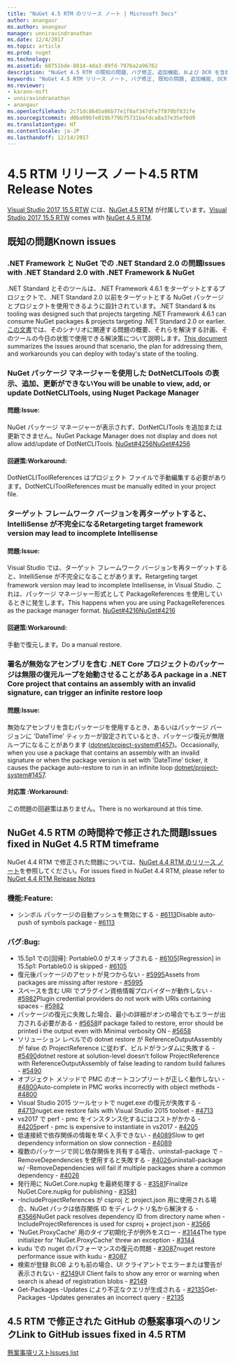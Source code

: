 ```yaml
---
title: "NuGet 4.5 RTM のリリース ノート | Microsoft Docs"
author: anangaur
ms.author: anangaur
manager: unniravindranathan
ms.date: 12/4/2017
ms.topic: article
ms.prod: nuget
ms.technology: 
ms.assetid: 68751bde-8814-4da3-89fd-7976a2a96762
description: "NuGet 4.5 RTM の既知の問題、バグ修正、追加機能、および DCR を含む、そのリリース ノートです。"
keywords: "NuGet 4.5 RTM リリース ノート, バグ修正, 既知の問題, 追加機能, DCR"
ms.reviewer:
- karann-msft
- unniravindranathan
- anangaur
ms.openlocfilehash: 2c71dc8645a06b77e1f8af347dfe7f870bf831fe
ms.sourcegitcommit: d0ba99bfe019b779b75731bafdca8a37e35ef0d9
ms.translationtype: HT
ms.contentlocale: ja-JP
ms.lasthandoff: 12/14/2017
---
```

# <a name="45-rtm-release-notes"></a><span data-ttu-id="2b087-104">4.5 RTM リリース ノート</span><span class="sxs-lookup"><span data-stu-id="2b087-104">4.5 RTM Release Notes</span></span>

<span data-ttu-id="2b087-105">[Visual Studio 2017 15.5 RTW](https://www.visualstudio.com/news/releasenotes/vs2017-relnotes) には、[NuGet 4.5 RTM](https://dist.nuget.org/win-x86-commandline/v4.5.0/nuget.exe) が付属しています。</span><span class="sxs-lookup"><span data-stu-id="2b087-105">[Visual Studio 2017 15.5 RTW](https://www.visualstudio.com/news/releasenotes/vs2017-relnotes) comes with [NuGet 4.5 RTM](https://dist.nuget.org/win-x86-commandline/v4.5.0/nuget.exe).</span></span>

## <a name="known-issues"></a><span data-ttu-id="2b087-106">既知の問題</span><span class="sxs-lookup"><span data-stu-id="2b087-106">Known issues</span></span>

### <a name="issues-with-net-standard-20-with-net-framework--nuget"></a><span data-ttu-id="2b087-107">.NET Framework と NuGet での .NET Standard 2.0 の問題</span><span class="sxs-lookup"><span data-stu-id="2b087-107">Issues with .NET Standard 2.0 with .NET Framework & NuGet</span></span> 
<span data-ttu-id="2b087-108">.NET Standard とそのツールは、.NET Framework 4.6.1 をターゲットとするプロジェクトで、.NET Standard 2.0 以前をターゲットとする NuGet パッケージとプロジェクトを使用できるように設計されています。</span><span class="sxs-lookup"><span data-stu-id="2b087-108">.NET Standard & its tooling was designed such that projects targeting .NET Framework 4.6.1 can consume NuGet packages & projects targeting .NET Standard 2.0 or earlier.</span></span> <span data-ttu-id="2b087-109">[この文書](https://github.com/dotnet/standard/issues/481)では、そのシナリオに関連する問題の概要、それらを解決する計画、そのツールの今日の状態で使用できる解決策について説明します。</span><span class="sxs-lookup"><span data-stu-id="2b087-109">[This document](https://github.com/dotnet/standard/issues/481) summarizes the issues around that scenario, the plan for addressing them, and workarounds you can deploy with today's state of the tooling.</span></span>

### <a name="you-will-be-unable-to-view-add-or-update-dotnetclitools-using-nuget-package-manager"></a><span data-ttu-id="2b087-110">NuGet パッケージ マネージャーを使用した DotNetCLITools の表示、追加、更新ができない</span><span class="sxs-lookup"><span data-stu-id="2b087-110">You will be unable to view, add, or update DotNetCLITools, using Nuget Package Manager</span></span>
#### <a name="issue"></a><span data-ttu-id="2b087-111">問題:</span><span class="sxs-lookup"><span data-stu-id="2b087-111">Issue:</span></span>
<span data-ttu-id="2b087-112">NuGet パッケージ マネージャーが表示されず、DotNetCLITools を追加または更新できません。</span><span class="sxs-lookup"><span data-stu-id="2b087-112">NuGet Package Manager does not display and does not allow add/update of DotNetCLITools.</span></span> [<span data-ttu-id="2b087-113">NuGet#4256</span><span class="sxs-lookup"><span data-stu-id="2b087-113">NuGet#4256</span></span>](https://github.com/NuGet/Home/issues/4256)
#### <a name="workaround"></a><span data-ttu-id="2b087-114">回避策:</span><span class="sxs-lookup"><span data-stu-id="2b087-114">Workaround:</span></span>
<span data-ttu-id="2b087-115">DotNetCLIToolReferences はプロジェクト ファイルで手動編集する必要があります。</span><span class="sxs-lookup"><span data-stu-id="2b087-115">DotNetCLIToolReferences must be manually edited in your project file.</span></span>

### <a name="retargeting-target-framework-version-may-lead-to-incomplete-intellisense"></a><span data-ttu-id="2b087-116">ターゲット フレームワーク バージョンを再ターゲットすると、IntelliSense が不完全になる</span><span class="sxs-lookup"><span data-stu-id="2b087-116">Retargeting target framework version may lead to incomplete Intellisense</span></span>
#### <a name="issue"></a><span data-ttu-id="2b087-117">問題:</span><span class="sxs-lookup"><span data-stu-id="2b087-117">Issue:</span></span>
<span data-ttu-id="2b087-118">Visual Studio では、ターゲット フレームワーク バージョンを再ターゲットすると、IntelliSense が不完全になることがあります。</span><span class="sxs-lookup"><span data-stu-id="2b087-118">Retargeting target framework version may lead to incomplete Intellisense, in Visual Studio.</span></span> <span data-ttu-id="2b087-119">これは、パッケージ マネージャー形式として PackageReferences を使用しているときに発生します。</span><span class="sxs-lookup"><span data-stu-id="2b087-119">This happens when you are using PackageReferences as the package manager format.</span></span> [<span data-ttu-id="2b087-120">NuGet#4216</span><span class="sxs-lookup"><span data-stu-id="2b087-120">NuGet#4216</span></span>](https://github.com/NuGet/Home/issues/4216)
#### <a name="workaround"></a><span data-ttu-id="2b087-121">回避策:</span><span class="sxs-lookup"><span data-stu-id="2b087-121">Workaround:</span></span>
<span data-ttu-id="2b087-122">手動で復元します。</span><span class="sxs-lookup"><span data-stu-id="2b087-122">Do a manual restore.</span></span>

### <a name="a-package-in-a-net-core-project-that-contains-an-assembly-with-an-invalid-signature-can-trigger-an-infinite-restore-loop"></a><span data-ttu-id="2b087-123">署名が無効なアセンブリを含む .NET Core プロジェクトのパッケージは無限の復元ループを始動させることがある</span><span class="sxs-lookup"><span data-stu-id="2b087-123">A package in a .NET Core project that contains an assembly with an invalid signature, can trigger an infinite restore loop</span></span>
#### <a name="issue"></a><span data-ttu-id="2b087-124">問題:</span><span class="sxs-lookup"><span data-stu-id="2b087-124">Issue:</span></span>
<span data-ttu-id="2b087-125">無効なアセンブリを含むパッケージを使用するとき、あるいはパッケージ バージョンに 'DateTime' ティッカーが設定されているとき、パッケージ復元が無限ループになることがあります ([dotnet/project-system#1457](https://github.com/dotnet/project-system/issues/1457))。</span><span class="sxs-lookup"><span data-stu-id="2b087-125">Occasionally, when you use a package that contains an assembly with an invalid signature or when the package version is set with 'DateTime' ticker, it causes the package auto-restore to run in an infinite loop [dotnet/project-system#1457](https://github.com/dotnet/project-system/issues/1457).</span></span>
#### <a name="workaround"></a><span data-ttu-id="2b087-126">対応策 :</span><span class="sxs-lookup"><span data-stu-id="2b087-126">Workaround:</span></span>
<span data-ttu-id="2b087-127">この問題の回避策はありません。</span><span class="sxs-lookup"><span data-stu-id="2b087-127">There is no workaround at this time.</span></span>

## <a name="issues-fixed-in-nuget-45-rtm-timeframe"></a><span data-ttu-id="2b087-128">NuGet 4.5 RTM の時間枠で修正された問題</span><span class="sxs-lookup"><span data-stu-id="2b087-128">Issues fixed in NuGet 4.5 RTM timeframe</span></span>
<span data-ttu-id="2b087-129">NuGet 4.4 RTM で修正された問題については、[NuGet 4.4 RTM のリリース ノート](../release-notes/nuget-4.4-RTM.md)を参照してください。</span><span class="sxs-lookup"><span data-stu-id="2b087-129">For issues fixed in NuGet 4.4 RTM, please refer to [NuGet 4.4 RTM Release Notes](../release-notes/nuget-4.4-RTM.md)</span></span> 

### <a name="feature"></a><span data-ttu-id="2b087-130">機能:</span><span class="sxs-lookup"><span data-stu-id="2b087-130">Feature:</span></span>
* <span data-ttu-id="2b087-131">シンボル パッケージの自動プッシュを無効にする - [#6113](https://github.com/NuGet/Home/issues/6113)</span><span class="sxs-lookup"><span data-stu-id="2b087-131">Disable auto-push of symbols package - [#6113](https://github.com/NuGet/Home/issues/6113)</span></span>

### <a name="bug"></a><span data-ttu-id="2b087-132">バグ:</span><span class="sxs-lookup"><span data-stu-id="2b087-132">Bug:</span></span>
* <span data-ttu-id="2b087-133">15.5p1 での[回帰]: Portable0.0 がスキップされる - [#6105](https://github.com/NuGet/Home/issues/6105)</span><span class="sxs-lookup"><span data-stu-id="2b087-133">[Regression] in 15.5p1: Portable0.0 is skipped - [#6105](https://github.com/NuGet/Home/issues/6105)</span></span>
* <span data-ttu-id="2b087-134">復元後パッケージのアセットが見つからない - [#5995](https://github.com/NuGet/Home/issues/5995)</span><span class="sxs-lookup"><span data-stu-id="2b087-134">Assets from packages are missing after restore - [#5995](https://github.com/NuGet/Home/issues/5995)</span></span>
* <span data-ttu-id="2b087-135">スペースを含む URI でプラグイン資格情報プロバイダーが動作しない - [#5982](https://github.com/NuGet/Home/issues/5982)</span><span class="sxs-lookup"><span data-stu-id="2b087-135">Plugin credential providers do not work with URIs containing spaces - [#5982](https://github.com/NuGet/Home/issues/5982)</span></span>
* <span data-ttu-id="2b087-136">パッケージの復元に失敗した場合、最小の詳細がオンの場合でもエラーが出力される必要がある - [#5658](https://github.com/NuGet/Home/issues/5658)</span><span class="sxs-lookup"><span data-stu-id="2b087-136">If package failed to restore, error should be printed i the output even with Minimal verbosity ON - [#5658](https://github.com/NuGet/Home/issues/5658)</span></span>
* <span data-ttu-id="2b087-137">ソリューション レベルでの dotnet restore が ReferenceOutputAssembly が false の ProjectReference に従わず、ビルドがランダムに失敗する - [#5490](https://github.com/NuGet/Home/issues/5490)</span><span class="sxs-lookup"><span data-stu-id="2b087-137">dotnet restore at solution-level doesn't follow ProjectReference with ReferenceOutputAssembly of false leading to random build failures - [#5490](https://github.com/NuGet/Home/issues/5490)</span></span>
* <span data-ttu-id="2b087-138">オブジェクト メソッドで PMC のオートコンプリートが正しく動作しない - [#4800](https://github.com/NuGet/Home/issues/4800)</span><span class="sxs-lookup"><span data-stu-id="2b087-138">Auto-complete in PMC works incorrectly with object methods - [#4800](https://github.com/NuGet/Home/issues/4800)</span></span>
* <span data-ttu-id="2b087-139">Visual Studio 2015 ツールセットで nuget.exe の復元が失敗する - [#4713](https://github.com/NuGet/Home/issues/4713)</span><span class="sxs-lookup"><span data-stu-id="2b087-139">nuget.exe restore fails with Visual Studio 2015 toolset - [#4713](https://github.com/NuGet/Home/issues/4713)</span></span>
* <span data-ttu-id="2b087-140">vs2017 で perf - pmc をインスタンス化するにはコストがかかる - [#4205](https://github.com/NuGet/Home/issues/4205)</span><span class="sxs-lookup"><span data-stu-id="2b087-140">perf - pmc is expensive to instantiate in vs2017 - [#4205](https://github.com/NuGet/Home/issues/4205)</span></span>
* <span data-ttu-id="2b087-141">低速接続で依存関係の情報を早く入手できない - [#4089](https://github.com/NuGet/Home/issues/4089)</span><span class="sxs-lookup"><span data-stu-id="2b087-141">Slow to get dependency information on slow connection - [#4089](https://github.com/NuGet/Home/issues/4089)</span></span>
* <span data-ttu-id="2b087-142">複数のパッケージで同じ依存関係を共有する場合、uninstall-package で -RemoveDependencies を使用すると失敗する - [#4026](https://github.com/NuGet/Home/issues/4026)</span><span class="sxs-lookup"><span data-stu-id="2b087-142">uninstall-package w/ -RemoveDependencies will fail if multiple packages share a common dependency - [#4026](https://github.com/NuGet/Home/issues/4026)</span></span>
* <span data-ttu-id="2b087-143">発行用に NuGet.Core.nupkg を最終処理する - [#3581](https://github.com/NuGet/Home/issues/3581)</span><span class="sxs-lookup"><span data-stu-id="2b087-143">Finalize NuGet.Core.nupkg for publishing - [#3581](https://github.com/NuGet/Home/issues/3581)</span></span>
* <span data-ttu-id="2b087-144">-IncludeProjectReferences が csproj と project.json 用に使用される場合、NuGet パックは依存関係 ID をディレクトリ名から解決する - [#3566](https://github.com/NuGet/Home/issues/3566)</span><span class="sxs-lookup"><span data-stu-id="2b087-144">NuGet pack resolves dependency ID from directory name when -IncludeProjectReferences is used for csproj + project.json - [#3566](https://github.com/NuGet/Home/issues/3566)</span></span>
* <span data-ttu-id="2b087-145">'NuGet.ProxyCache' 用のタイプ初期化子が例外をスロー - [#3144](https://github.com/NuGet/Home/issues/3144)</span><span class="sxs-lookup"><span data-stu-id="2b087-145">The type initializer for 'NuGet.ProxyCache' threw an exception - [#3144](https://github.com/NuGet/Home/issues/3144)</span></span>
* <span data-ttu-id="2b087-146">kudu での nuget のパフォーマンスの復元の問題 - [#3087](https://github.com/NuGet/Home/issues/3087)</span><span class="sxs-lookup"><span data-stu-id="2b087-146">nuget restore performance issue with kudu - [#3087](https://github.com/NuGet/Home/issues/3087)</span></span>
* <span data-ttu-id="2b087-147">検索が登録 BLOB よりも前の場合、UI クライアントでエラーまたは警告が表示されない - [#2149](https://github.com/NuGet/Home/issues/2149)</span><span class="sxs-lookup"><span data-stu-id="2b087-147">UI Client fails to show any error or warning when search is ahead of registration blobs - [#2149](https://github.com/NuGet/Home/issues/2149)</span></span>
* <span data-ttu-id="2b087-148">Get-Packages -Updates により不正なクエリが生成される - [#2135](https://github.com/NuGet/Home/issues/2135)</span><span class="sxs-lookup"><span data-stu-id="2b087-148">Get-Packages -Updates generates an incorrect query - [#2135](https://github.com/NuGet/Home/issues/2135)</span></span>


## <a name="link-to-github-issues-fixed-in-45-rtm"></a><span data-ttu-id="2b087-149">4.5 RTM で修正された GitHub の懸案事項へのリンク</span><span class="sxs-lookup"><span data-stu-id="2b087-149">Link to GitHub issues fixed in 4.5 RTM</span></span>

[<span data-ttu-id="2b087-150">懸案事項リスト</span><span class="sxs-lookup"><span data-stu-id="2b087-150">Issues list</span></span>](https://github.com/NuGet/Home/issues?q=is%3Aissue+milestone%3A4.5+is%3Aclosed)
